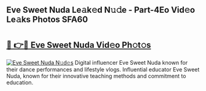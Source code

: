## Eve Sweet Nuda Le𝚊k𝚎d N𝚞𝚍e - Part-4Eo Vid𝚎o Le𝚊ks Photos SFA60

# <h2><a href="http://fbf0at.evod.top/?m=Eve+Sweet+Nuda">🔗 👉🔴 Eve Sweet Nuda Vid𝚎o Ph𝚘t𝚘s</a></h2>

[![Eve Sweet Nuda N𝚞d𝚎s](https://i.imgur.com/8V9OHl7.gif)](http://fbf0at.evod.top/?m=Eve+Sweet+Nuda)
Digital influencer Eve Sweet Nuda known for their dance performances and lifestyle vlogs. Influential educator Eve Sweet Nuda, known for their innovative teaching methods and commitment to education. 

